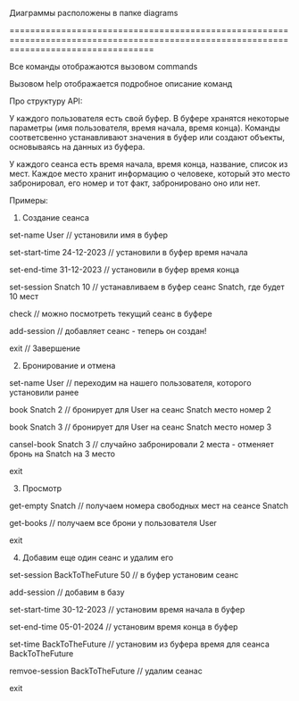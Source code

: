 Диаграммы расположены в папке diagrams

========================================================================================================================================

Все команды отображаются вызовом commands

Вызовом help отображается подробное описание команд

Про структуру API:

У каждого пользователя есть свой буфер. В буфере хранятся некоторые параметры (имя пользователя, время начала, время конца). Команды соответсвенно устанавливают значения в буфер или создают объекты, основываясь на данных из буфера.

У каждого сеанса есть время начала, время конца, название, список из мест. Каждое место хранит информацию о человеке, который это место забронировал, его номер и тот факт, забронировано оно или нет.

Примеры:


1. Создание сеанса

set-name User // установили имя в буфер

set-start-time 24-12-2023 // установили в буфер время начала

set-end-time 31-12-2023 // установили в буфер время конца

set-session Snatch 10 // устанавливаем в буфер сеанс Snatch, где будет 10 мест 

check // можно посмотреть текущий сеанс в буфере

add-session // добавляет сеанс - теперь он создан!

exit // Завершение

2. Бронирование и отмена

set-name User // переходим на нашего пользователя, которого установили ранее

book Snatch 2 // бронирует для User на сеанс Snatch место номер 2

book Snatch 3 // бронирует для User на сеанс Snatch место номер 3

cansel-book Snatch 3 // случайно забронировали 2 места - отменяет бронь на Snatch на 3 место

exit

3. Просмотр

get-empty Snatch // получаем номера свободных мест на сеансе Snatch

get-books // получаем все брони у пользователя User

exit

4. Добавим еще один сеанс и удалим его

set-session BackToTheFuture 50 // в буфер установим сеанс

add-session // добавим в базу

set-start-time 30-12-2023 // установим время начала в буфер

set-end-time 05-01-2024 // установим время конца в буфер

set-time BackToTheFuture // установим из буфера время для сеанса BackToTheFuture

remvoe-session BackToTheFuture // удалим сеанас

exit
